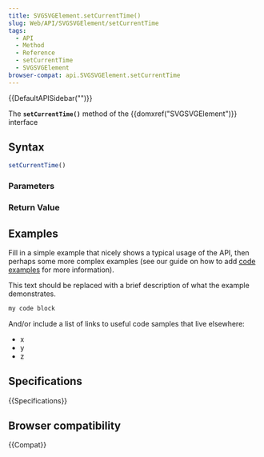 ```yaml
---
title: SVGSVGElement.setCurrentTime()
slug: Web/API/SVGSVGElement/setCurrentTime
tags:
  - API
  - Method
  - Reference
  - setCurrentTime
  - SVGSVGElement
browser-compat: api.SVGSVGElement.setCurrentTime
---
```

{{DefaultAPISidebar("")}}

The **`setCurrentTime()`** method of the {{domxref("SVGSVGElement")}} interface 

## Syntax

```js
setCurrentTime()
```

### Parameters



### Return Value



## Examples

Fill in a simple example that nicely shows a typical usage of the API, then perhaps some more complex examples (see our guide on how to add [code examples](/en-US/docs/MDN/Contribute/Structures/Code_examples) for more information).

This text should be replaced with a brief description of what the example demonstrates.

```js
my code block
```

And/or include a list of links to useful code samples that live elsewhere:

*   x
*   y
*   z

## Specifications

{{Specifications}}

## Browser compatibility

{{Compat}}

